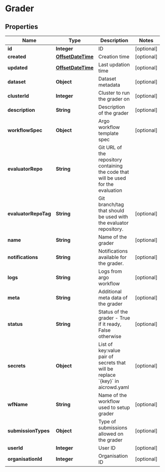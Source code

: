 
# Grader

## Properties
Name | Type | Description | Notes
------------ | ------------- | ------------- | -------------
**id** | **Integer** | ID |  [optional]
**created** | [**OffsetDateTime**](OffsetDateTime.md) | Creation time |  [optional]
**updated** | [**OffsetDateTime**](OffsetDateTime.md) | Last updation time |  [optional]
**dataset** | **Object** | Dataset metadata |  [optional]
**clusterId** | **Integer** | Cluster to run the grader on |  [optional]
**description** | **String** | Description of the grader |  [optional]
**workflowSpec** | **Object** | Argo workflow template spec |  [optional]
**evaluatorRepo** | **String** | Git URL of the repository containing the code that will be used for the evaluation | 
**evaluatorRepoTag** | **String** | Git branch/tag that should be used with the evaluator repository. |  [optional]
**name** | **String** | Name of the grader |  [optional]
**notifications** | **String** | Notifications available for the grader. |  [optional]
**logs** | **String** | Logs from argo workflow |  [optional]
**meta** | **String** | Additional meta data of the grader |  [optional]
**status** | **String** | Status of the grader - True if it ready, False otherwise |  [optional]
**secrets** | **Object** | List of key:value pair of secrets that will be replace &#x60;{key}&#x60; in aicrowd.yaml |  [optional]
**wfName** | **String** | Name of the workflow used to setup grader |  [optional]
**submissionTypes** | **Object** | Type of submissions allowed on the grader |  [optional]
**userId** | **Integer** | User ID |  [optional]
**organisationId** | **Integer** | Organisation ID |  [optional]



